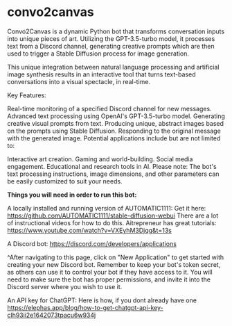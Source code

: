 # convo2canvas 

Convo2Canvas is a dynamic Python bot that transforms conversation inputs into unique pieces of art. 
Utilizing the GPT-3.5-turbo model, it processes text from a Discord channel, generating creative prompts which are then used to trigger a Stable Diffusion process for image generation.

This unique integration between natural language processing and artificial image synthesis results in an interactive tool that turns text-based conversations into a visual spectacle, in real-time.

Key Features:

Real-time monitoring of a specified Discord channel for new messages.
Advanced text processing using OpenAI's GPT-3.5-turbo model.
Generating creative visual prompts from text.
Producing unique, abstract images based on the prompts using Stable Diffusion.
Responding to the original message with the generated image.
Potential applications include but are not limited to:

Interactive art creation.
Gaming and world-building.
Social media engagement.
Educational and research tools in AI.
Please note: The bot's text processing instructions, image dimensions, and other parameters can be easily customized to suit your needs.


**Things you will need in order to run this bot:**

A locally installed and running version of AUTOMATIC1111: 
Get it here: https://github.com/AUTOMATIC1111/stable-diffusion-webui
There are a lot of instructional videos for how to do this.
Aitrepreneur has great tutorials: https://www.youtube.com/watch?v=VXEyhM3Djqg&t=13s

A Discord bot: 
https://discord.com/developers/applications

^After navigating to this page, click on "New Application" to get started with creating your new Discord bot. Remember to keep your bot's token secret, as others can use it to control your bot if they have access to it. You will need to make sure the bot has proper permissions, and invite it into the Discord server where you wish to use it.

An API key for ChatGPT:
Here is how, if you dont already have one
https://elephas.app/blog/how-to-get-chatgpt-api-key-clh93ii2e1642073tpacu6w934j








